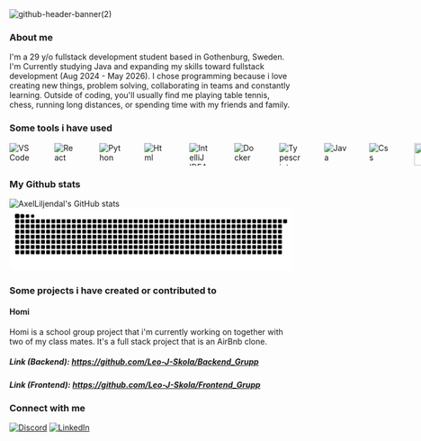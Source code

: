 <img width="2125" height="575" alt="github-header-banner(2)" src="https://github.com/user-attachments/assets/fafd00fa-95ba-4d37-aec1-ce1a8c2fa9e9" />

### About me
I'm a 29 y/o fullstack development student based in Gothenburg, Sweden.
I'm Currently studying Java and expanding my skills toward fullstack development (Aug 2024 - May 2026). 
I chose programming because i love creating new things, problem solving, collaborating in teams and constantly learning.
Outside of coding, you'll usually find me playing table tennis, chess, running long distances, or spending time with my friends and family.

### Some tools i have used
<span style="display: flex; gap: 40px;">
  <img src="https://cdn.jsdelivr.net/gh/devicons/devicon/icons/vscode/vscode-original.svg" width="40" height="40" alt="VS Code" title="Visual Studio Code"/>
  <img src="https://cdn.jsdelivr.net/gh/devicons/devicon/icons/react/react-original.svg" width="40" height="40" alt="React" title="React"/>
  <img src="https://cdn.jsdelivr.net/gh/devicons/devicon/icons/python/python-original.svg" width="40" height="40" alt="Python" title="Python"/>
  <img src="https://cdn.jsdelivr.net/gh/devicons/devicon/icons/html5/html5-original.svg" width="40" height="40" alt="Html" title="Html"/>
  <img src="https://cdn.jsdelivr.net/gh/devicons/devicon/icons/intellij/intellij-original.svg" width="40" height="40" alt="IntelliJ IDEA" title="IntelliJ IDEA"/>
  <img src="https://cdn.jsdelivr.net/gh/devicons/devicon/icons/docker/docker-original.svg" width="40" height="40" alt="Docker" title="Docker"/>
  <img src="https://cdn.jsdelivr.net/gh/devicons/devicon/icons/typescript/typescript-original.svg" width="40" height="40" alt="Typescript" title="Typescript"/>
  <img src="https://cdn.jsdelivr.net/gh/devicons/devicon/icons/java/java-original.svg" width="40" height="40" alt="Java" title="Java"/>
  <img src="https://cdn.jsdelivr.net/gh/devicons/devicon/icons/css3/css3-original.svg" width="40" height="40" alt="Css" title="Css"/>
  <img src="https://cdn.jsdelivr.net/gh/devicons/devicon/icons/amazonwebservices/amazonwebservices-original-wordmark.svg" width="40" height="40"alt="" title=""/>
  <img src="https://cdn.jsdelivr.net/gh/devicons/devicon/icons/spring/spring-original.svg" width="40" height="40" alt="Spring" title="Spring"/>
  <img src="https://cdn.jsdelivr.net/gh/devicons/devicon/icons/javascript/javascript-original.svg" width="40" height="40" alt="Javascript" title="Javascript"/>
  <img src="https://cdn.jsdelivr.net/gh/devicons/devicon/icons/postgresql/postgresql-original.svg" width="40" height="40" alt="PostgreSQL" title="PostgreSQL"/>
   <img src="https://cdn.jsdelivr.net/gh/devicons/devicon/icons/visualstudio/visualstudio-plain.svg" width="40" height="40" alt="Visual Studio" title="Visual Studio Community"/>
  <img src="https://cdn.jsdelivr.net/gh/devicons/devicon/icons/mongodb/mongodb-original.svg" width="40" height="40" alt="MongoDB" title="MongoDB"/>
</span>


### My Github stats
![AxelLiljendal's GitHub stats](https://github-readme-stats.vercel.app/api?username=AxelLiljendal&show_icons=true&theme=tokyonight)
![Snake animation](https://raw.githubusercontent.com/AxelLiljendal/AxelLiljendal/output/github-contribution-grid-snake-dark.svg)

### Some projects i have created or contributed to

#### Homi
Homi is a school group project that i'm currently working on together with two of my class mates.
It's a full stack project that is an AirBnb clone.

##### **Link (Backend)**: https://github.com/Leo-J-Skola/Backend_Grupp
##### **Link (Frontend)**: https://github.com/Leo-J-Skola/Frontend_Grupp


### Connect with me
[![Discord](https://img.shields.io/badge/-Discord-5865F2?style=flat-square&logo=discord&logoColor=white)](https://discord.com/users/77liljendal)
[![LinkedIn](https://img.shields.io/badge/-LinkedIn-0A66C2?style=flat-square&logo=linkedin&logoColor=white)](https://www.linkedin.com/in/axelliljendal/)
